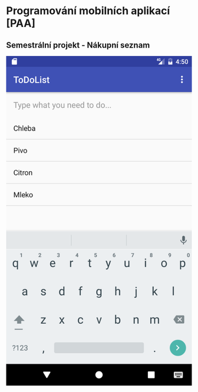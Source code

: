 # Programování mobilních aplikací [PAA]
## Semestrální projekt - Nákupní seznam

![alt text](Screenshots/Screenshot_1481950240.png)
